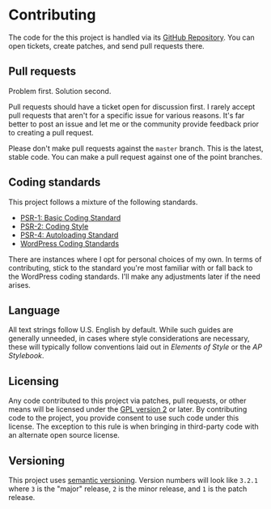 # Contributing

The code for the this project is handled via its [GitHub Repository](https://github.com/themehybrid/hybrid-customize).  You can open tickets, create patches, and send pull requests there.

## Pull requests

Problem first.  Solution second.

Pull requests should have a ticket open for discussion first.  I rarely accept pull requests that aren't for a specific issue for various reasons.  It's far better to post an issue and let me or the community provide feedback prior to creating a pull request.

Please don't make pull requests against the `master` branch.  This is the latest, stable code.  You can make a pull request against one of the point branches.

## Coding standards

This project follows a mixture of the following standards.

- [PSR-1: Basic Coding Standard](https://www.php-fig.org/psr/psr-1)
- [PSR-2: Coding Style](https://www.php-fig.org/psr/psr-2/)
- [PSR-4: Autoloading Standard](https://www.php-fig.org/psr/psr-4)
- [WordPress Coding Standards](https://make.wordpress.org/core/handbook/best-practices/coding-standards)

There are instances where I opt for personal choices of my own.  In terms of contributing, stick to the standard you're most familiar with or fall back to the WordPress coding standards.  I'll make any adjustments later if the need arises.

## Language

All text strings follow U.S. English by default.  While such guides are generally unneeded, in cases where style considerations are necessary, these will typically follow conventions laid out in *Elements of Style* or the *AP Stylebook*.

## Licensing

Any code contributed to this project via patches, pull requests, or other means will be licensed under the [GPL version 2](http://www.gnu.org/licenses/old-licenses/gpl-2.0.html) or later.  By contributing code to the project, you provide consent to use such code under this license.  The exception to this rule is when bringing in third-party code with an alternate open source license.

## Versioning

This project uses [semantic versioning](http://semver.org).  Version numbers will look like `3.2.1` where `3` is the "major" release, `2` is the minor release, and `1` is the patch release.
